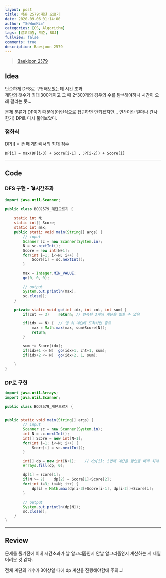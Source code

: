 ```yaml
---
layout: post
title: 백준 2579:계단 오르기
date: 2020-09-06 01:14:00
author: "SeWonKim"
categories: [CS, Algorithm]
tags: [알고리즘, 백준, BOJ]
fullview: false
comments: true
description: Baekjoon 2579
---
```


> [Baekjoon 2579](https://www.acmicpc.net/problem/2579)

## Idea

단순하게 DFS로 구현해보았는데 시간 초과  
계단의 갯수가 최대 300개이고 그 때 2^300개의 경우의 수를 탐색해야하니 시간이 오래 걸리는 듯...

문제 분류가 DP이기 때문에(이런식으로 접근하면 안되겠지만... 인간이란 얼마나 간사한가) DP로 다시 풀어보았다.

### 점화식

DP[i] = i번째 계단에서의 최대 점수

`DP[i] = max(DP[i-3] + Score[i-1] , DP[i-2]) + Score[i]`

---

## Code

### DFS 구현 - 💣시간초과

```java
import java.util.Scanner;

public class BOJ2579_계단오르기 {

	static int N;
	static int[] Score;
	static int max;
	public static void main(String[] args) {
		// input
		Scanner sc = new Scanner(System.in);
		N = sc.nextInt();
		Score = new int[N+1];
		for(int i=1; i<=N; i++) {
			Score[i] = sc.nextInt();
		}

		max = Integer.MIN_VALUE;
		go(0, 0, 0);

		// output
		System.out.println(max);
		sc.close();
	}

	private static void go(int idx, int cnt, int sum) {
		if(cnt == 3) 	return;	// 연속된 3개의 계단을 밟을 수 없음

		if(idx == N) {	// 맨 위 계단에 도착하면 종료
			max = Math.max(max, sum+Score[N]);
			return;
		}

		sum += Score[idx];
		if(idx+1 <= N)	go(idx+1, cnt+1, sum);
		if(idx+2 <= N)	go(idx+2, 1, sum);

	}
}

```

### DP로 구현

```java
import java.util.Arrays;
import java.util.Scanner;

public class BOJ2579_계단오르기 {


public static void main(String[] args) {
		// input
		Scanner sc = new Scanner(System.in);
		int N = sc.nextInt();
		int[] Score = new int[N+1];
		for(int i=1; i<=N; i++) {
			Score[i] = sc.nextInt();
		}

		int[] dp = new int[N+1];	// dp[i]: i번째 계단을 밟았을 때의 최대 점수
		Arrays.fill(dp, 0);

		dp[1] = Score[1];
		if(N >= 2)    dp[2] = Score[1]+Score[2];
		for(int i=3; i<=N; i++) {
			dp[i] = Math.max(dp[i-3]+Score[i-1], dp[i-2])+Score[i];
		}

		// output
		System.out.println(dp[N]);
		sc.close();
	}
}
```

---

## Review

문제를 풀기전에 이게 시간초과가 날 알고리즘인지 안날 알고리즘인지 계산하는 게 제일 어려운 것 같다.

전체 계단의 개수가 3이상일 때에 dp 계산을 진행해야함에 주의...!
